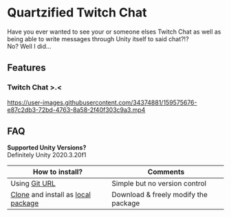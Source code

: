 # Quartzified Twitch Chat
Have you ever wanted to see your or someone elses Twitch Chat as well as being able to write messages through Unity itself to said chat?!?  
No? Well I did...

## Features
### Twitch Chat >.<
https://user-images.githubusercontent.com/34374881/159575676-e87c2db3-72bd-4763-8a58-2f40f303c9a3.mp4

## FAQ
**Supported Unity Versions?**  
Definitely Unity 2020.3.20f1

| **How to install?** | Comments |
|-------------|-------------|
| Using [Git URL](https://docs.unity3d.com/Manual/upm-ui-giturl.html) | Simple but no version control |
| [Clone](https://docs.github.com/en/repositories/creating-and-managing-repositories/cloning-a-repository#cloning-a-repository-to-github-desktop) and install as [local package](https://docs.unity3d.com/Manual/upm-ui-local.html) | Download & freely modify the package|
